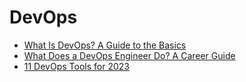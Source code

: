# DevOps


- [What Is DevOps? A Guide to the Basics](https://www.coursera.org/articles/what-is-devops?trk_ref=relatedArticlesCard)
- [What Does a DevOps Engineer Do? A Career Guide](https://www.coursera.org/articles/devops-engineer?trk_ref=relatedArticlesCard)
- [11 DevOps Tools for 2023](https://www.coursera.org/articles/devops-tools?trk_ref=relatedArticlesCard)